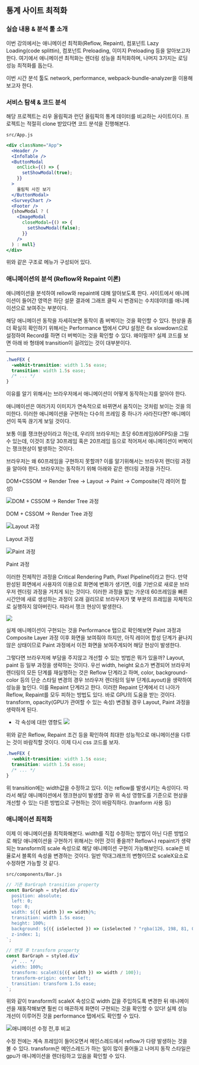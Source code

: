 ﻿## 통계 사이트 최적화

### 실습 내용 & 분석 툴 소개

이번 강의에서는 애니메이션 최적화(Reflow, Repaint), 컴포넌트 Lazy Loading(code splittin), 컴포넌트 Preloading, 이미지 Preloading 등을 알아보고자 한다. 여기에서 애니메이션 최적화는 렌더링 성능을 최적화하며, 나머지 3가지는 로딩 성능 최적화를 돕는다.

이번 시간 분석 툴도 network, performance, webpack-bundle-analyzer을 이용해보고자 한다.

### 서비스 탐색 & 코드 분석

해당 프로젝트는 리우 올림픽과 런던 올림픽의 통계 데이터를 비교하는 사이트이다.
프로젝트는 적절히 clone 받았다면 코드 분석을 진행해본다.

`src/App.js`

```jsx
<div className="App">
  <Header />
  <InfoTable />
  <ButtonModal
    onClick={() => {
      setShowModal(true);
    }}
  >
    올림픽 사진 보기
  </ButtonModal>
  <SurveyChart />
  <Footer />
  {showModal ? (
    <ImageModal
      closeModal={() => {
        setShowModal(false);
      }}
    />
  ) : null}
</div>
```

위와 같은 구조로 메뉴가 구성되어 있다.

### 애니메이션의 분석 (Reflow와 Repaint 이론)

애니메이션을 분석하여 rellow와 repaint에 대해 알아보도록 한다. 사이트에서 애니메이션이 들어간 영역은 하단 설문 결과에 그래프 클릭 시 변경되는 수치데이터를 애니메이션으로 보여주는 부분이다.

해당 애니메이션 동작을 자세히보면 동작이 좀 버벅이는 것을 확인할 수 있다. 현상을 좀 더 확실히 확인하기 위해서는 Performance 탭에서 CPU 설정은 6x slowdown으로 설정하여 Record를 하면 더 버벅이는 것을 확인할 수 있다. 왜이럴까? 실제 코드를 보면 아래 바 형태에 transition이 걸려있는 것이 대부분이다.

---

```css
.hweFEX {
  -webkit-transition: width 1.5s ease;
  transition: width 1.5s ease;
  /* ... */
}
```

이유를 알기 위해서는 브라우저에서 애니메이션이 어떻게 동작하는지를 알아야 한다.

애니메이션은 여러가지 이미지가 연속적으로 바뀌면서 움직이는 것처럼 보이는 것을 의미한다.
이러한 애니메이션을 구현하는 다수의 프레임 중 하나가 사라진다면? 애니메이션이 뚝뚝 끊기게 보일 것이다.

보통 이를 쟁크현상이라고 하는데, 우리의 브라우저는 초당 60프레임(60FPS)을 그릴 수 있는데,
이것이 초당 30프레임 혹은 20프레임 등으로 적어져서 애니메이션이 버벅이는 쟁크현상이 발생하는 것이다.

브라우저는 왜 60프레임을 구현하지 못할까? 이를 알기위해서는 브라우저 렌더링 과정을 알아야 한다.
브라우저는 동작하기 위해 아래와 같은 렌더링 과정을 가진다.

DOM+CSSOM → Render Tree → Layout → Paint → Composite(각 레이어 합성)

![DOM + CSSOM → Render Tree 과정](../../img/220713-1.png)

DOM + CSSOM → Render Tree 과정

![Layout 과정](../../img/220713-2.png)

Layout 과정

![Paint 과정](../../img/220713-3.png)

Paint 과정

이러한 전체적인 과정을 Critical Rendering Path, Pixel Pipeline이라고 한다.
만약 완성된 화면에서 사용자의 이용으로 화면에 변화가 생기면, 이를 기반으로 새로운 브라우저 렌더링 과정을 거치게 되는 것이다. 이러한 과정을 밟는 가운데 60프레임을 빠른 시간안에 새로 생성하는 과정이 오래 걸리므로 브라우저가 몇 부분의 프레임을 자체적으로 실행하지 않아버린다. 따라서 쟁크 현상이 발생한다.

![](../../img/220713-4.png)

실제 애니메이션이 구현되는 것을 Performance 탭으로 확인해보면 Paint 과정과 Composite Layer 과정 이후 화면을 보여줘야 하지만,
아직 레이어 합성 단계가 끝나지 않은 상태이므로 Paint 과정에서 이전 화면을 보여주게되어 해당 현상이 발생한다.

그렇다면 브라우저에 부담을 주지않고 개선할 수 있는 방법은 뭐가 있을까? Layout, paint 등 일부 과정을 생략하는 것이다.
우선 width, height 요소가 변경되어 브라우저 렌더링의 모든 단계를 재실행하는 것은 Reflow 단계라고 하며, color, background-color 등의 단순 스타일 변경의 경우 브라우저 렌더링의 일부 단계(Layout)을 생략하여 성능을 높인다. 이를 Repaint 단계라고 한다.
이러한 Repaint 단계에서 더 나아가 Reflow, Repaint를 모두 피하는 방법도 있다. 바로 GPU의 도움을 받는 것이다. transform, opacity(GPU가 관여할 수 있는 속성) 변경될 경우 Layout, Paint 과정을 생략하게 된다.

- 각 속성에 대한 영향도
  ![](../../img/220713-5.png)

위와 같은 Reflow, Repaint 조건 등을 확인하여 최대한 성능적으로 애니메이션을 다루는 것이 바람직할 것이다.
이제 다시 css 코드를 보자.

```css
.hweFEX {
  -webkit-transition: width 1.5s ease;
  transition: width 1.5s ease;
  /* ... */
}
```

위 transition에는 width값을 수정하고 있다. 이는 reflow를 발생시키는 속성이다.
따라서 해당 애니메이션에서 쟁크현상이 발생할 경우 위 속성 영향도를 기준으로 현상을 개선할 수 있는 다른 방법으로 구현하는 것이 바람직하다. (tranform 사용 등)

### 애니메이션 최적화

이제 이 애니메이션을 최적화해본다. width를 직접 수정하는 방법이 아닌 다른 방법으로 해당 애니메이션을 구현하기 위해서는 어떤 것이 좋을까? Reflow나 repaint가 생략되는 transform의 scale 속성으로 해당 애니메이션 구현이 가능해보인다. scale은 비율로서 블록의 속성을 변경하는 것이다. 일반 막대그래프의 변형이므로 scaleX요소로 수정하면 가능할 것 같다.

`src/components/Bar.js`

```jsx
// 기존 BarGraph transition property
const BarGraph = styled.div`
  position: absolute;
  left: 0;
  top: 0;
  width: ${({ width }) => width}%;
  transition: width 1.5s ease;
  height: 100%;
  background: ${({ isSelected }) => (isSelected ? "rgba(126, 198, 81, 0.7)" : "rgb(198, 198, 198)")};
  z-index: 1;
`;

// 변경 후 transform property
const BarGraph = styled.div`
  /* ... */
  width: 100%;
  transform: scaleX(${({ width }) => width / 100});
  transform-origin: center left;
  transition: transform 1.5s ease;
`;
```

위와 같이 transform의 scaleX 속성으로 width 값을 주입하도록 변경한 뒤 애니메이션을 재동작해보면 훨씬 더 매끈하게 화면이 구현되는 것을 확인할 수 있다! 실제 성능 개선이 이루어진 것을 performance 탭에서도 확인할 수 있다.

![애니메이션 수정 전,후 비교](../../img/220715-1.png)

수정 전에는 계속 프레임이 들어오면서 메인스레드에서 reflow가 다량 발생하는 것을 볼 수 있다. transform은 메인스레드가 하는 일이 많이 줄어들고 나머지 동작 스타일은 gpu가 애니메이션을 렌더링하고 있음을 확인할 수 있다.
